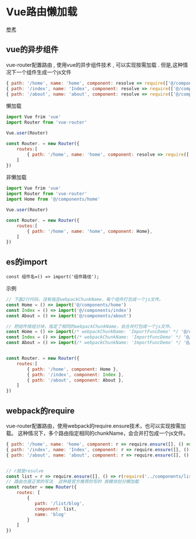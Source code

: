 # Vue路由懒加载

[参考](https://blog.csdn.net/xm1037782843/article/details/88225104?utm_medium=distribute.pc_relevant.none-task-blog-BlogCommendFromMachineLearnPai2-1.pc_relevant_is_cache&depth_1-utm_source=distribute.pc_relevant.none-task-blog-BlogCommendFromMachineLearnPai2-1.pc_relevant_is_cache)

## vue的异步组件

vue-router配置路由 , 使用vue的异步组件技术 , 可以实现按需加载 . 但是,这种情况下一个组件生成一个js文件

```javascript
{ path: '/home', name: 'home', component: resolve => require(['@/components/home'],resolve) }
{ path: '/index', name: 'Index', component: resolve => require(['@/components/index'],resolve) },
{ path: '/about', name: 'about', component: resolve => require(['@/components/about'],resolve) }
```

懒加载

```javascript
import Vue frim 'vue'
import Router from 'vue-router'

Vue.user(Router)

const Router. = new Router({
    routes:[
        { path: '/home', name: 'home', component: resolve => require(['@/components/home'],resolve) }
    ]
})
```

非懒加载

```javascript
import Vue frim 'vue'
import Router from 'vue-router'
import Home from '@/components/home'

Vue.user(Router)

const Router. = new Router({
    routes:[
        { path: '/home', name: 'home', component: Home},
    ]
})
```

## es的import

```
const 组件名=() => import('组件路径');
```

示例

```javascript
// 下面2行代码，没有指定webpackChunkName，每个组件打包成一个js文件。
const Home = () => import('@/components/home')
const Index = () => import('@/components/index')
const About = () => import('@/components/about') 

// 把组件按组分块，指定了相同的webpackChunkName，会合并打包成一个js文件。
const Home = () => import(/* webpackChunkName: 'ImportFuncDemo' */ '@/components/home')
const Index = () => import(/* webpackChunkName: 'ImportFuncDemo' */ '@/components/index')
const About = () => import(/* webpackChunkName: 'ImportFuncDemo' */ '@/components/about')


const Router. = new Router({
    routes:[
       	{ path: '/home', component: Home },
		{ path: '/index', component: Index }, 
		{ path: '/about', component: About },  
    ]
})
```

## webpack的require

vue-router配置路由，使用webpack的require.ensure技术，也可以实现按需加载。 
这种情况下，多个路由指定相同的chunkName，会合并打包成一个js文件。

```javascript
{ path: '/home', name: 'home', component: r => require.ensure([], () => r(require('@/components/home')), 'demo') },
{ path: '/index', name: 'Index', component: r => require.ensure([], () => r(require('@/components/index')), 'demo') },
{ path: '/about', name: 'about', component: r => require.ensure([], () => r(require('@/components/about')), 'demo-01') }


// r就是resolve
const list = r => require.ensure([], () => r(require('../components/list/list')), 'list');
// 路由也是正常的写法  这种是官方推荐的写的 按模块划分懒加载 
const router = new Router({
    routes: [
        {
           path: '/list/blog',
           component: list,
           name: 'blog'
        }
    ]
})
```

